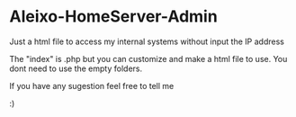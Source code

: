 # Aleixo-HomeServer-Admin
Just a html file to access my internal systems without input the IP address 


The "index" is .php but you can customize and make a html file to use.
You dont need to use the empty folders.

If you have any sugestion feel free to tell me 

:)

